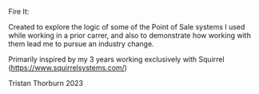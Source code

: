 Fire It:

Created to explore the logic of some of the Point of Sale systems I used while working in a prior carrer, and also to demonstrate how working with them lead me to pursue an industry change.

Primarily inspired by my 3 years working exclusively with Squirrel (https://www.squirrelsystems.com/)

Tristan Thorburn 2023